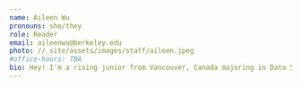 ```yaml
---
name: Aileen Wu
pronouns: she/they
role: Reader
email: aileenwu@berkeley.edu
photo: //_site/assets/images/staff/aileen.jpeg
#office-hours: TBA
bio: Hey! I'm a rising junior from Vancouver, Canada majoring in Data Science. Being from BC, I love snowboarding, climbing, hiking, and being outdoors. Feel free to reach out about data science, social justice, or chasing adrenaline!
---
```

